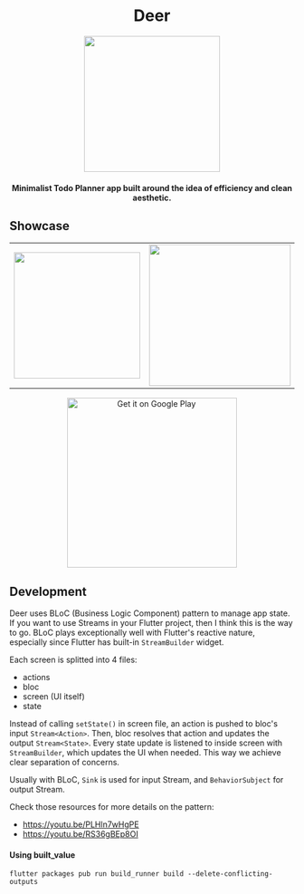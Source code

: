 <h1 align="center">Deer</h1>

<div align="center">
  <img src="https://github.com/aleksanderwozniak/deer/blob/master/assets/images/4.0x/deer_logo.png" width=240> 
</div>

<h4 align="center">
  Minimalist Todo Planner app built around the idea of efficiency and clean aesthetic.
</h4>

## Showcase

<div style="text-align: center"><table><tr>
  <td style="text-align: center">
    <img src="https://github.com/aleksanderwozniak/deer/blob/assets/deer.gif" width="223" />
  </td>
  <td style="text-align: center">
    <img src="https://github.com/aleksanderwozniak/deer/blob/assets/indi_list.png" width="250" />
  </td>
  <td style="text-align: center">
    <img src="https://github.com/aleksanderwozniak/deer/blob/assets/gold_shp_edt.png" width="250" />
  </td>
  <td style="text-align: center">
    <img src="https://github.com/aleksanderwozniak/deer/blob/assets/mint_wrk_det.png" width="250" />
  </td>
</tr></table></div>

<div align="center">
  <a href='https://play.google.com/store/apps/details?id=me.wozappz.deer&pcampaignid=MKT-Other-global-all-co-prtnr-py-PartBadge-Mar2515-1'><img alt='Get it on Google Play' src='https://play.google.com/intl/en_gb/badges/images/generic/en_badge_web_generic.png' width="300"></a>
</div>


## Development

Deer uses BLoC (Business Logic Component) pattern to manage app state. If you want to use Streams in your Flutter project, then I think this is the way to go. BLoC plays exceptionally well with Flutter's reactive nature, especially since Flutter has built-in `StreamBuilder` widget.

Each screen is splitted into 4 files:
- actions
- bloc 
- screen (UI itself)
- state

Instead of calling `setState()` in screen file, an action is pushed to bloc's input `Stream<Action>`.
Then, bloc resolves that action and updates the output `Stream<State>`. Every state update is listened to inside screen with `StreamBuilder`, which updates the UI when needed. This way we achieve clear separation of concerns.

Usually with BLoC, `Sink` is used for input Stream, and `BehaviorSubject` for output Stream.

Check those resources for more details on the pattern:
- https://youtu.be/PLHln7wHgPE
- https://youtu.be/RS36gBEp8OI

#### Using built_value
```
flutter packages pub run build_runner build --delete-conflicting-outputs
```
